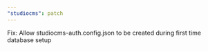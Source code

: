 ```yaml
---
"studiocms": patch
---
```


Fix: Allow studiocms-auth.config.json to be created during first time database setup
